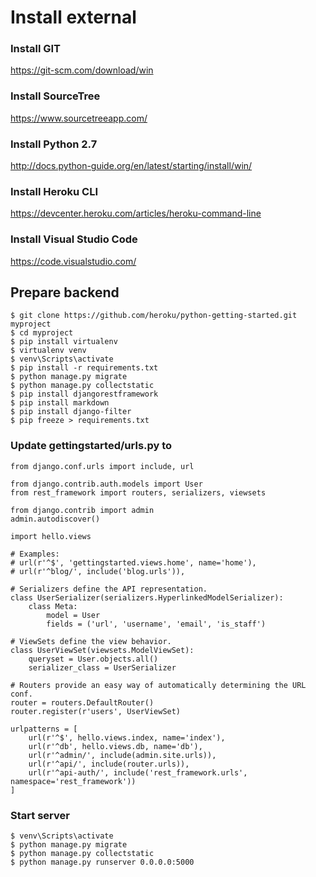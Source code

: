 # Install external

### Install GIT
https://git-scm.com/download/win
### Install SourceTree
https://www.sourcetreeapp.com/
### Install Python 2.7
http://docs.python-guide.org/en/latest/starting/install/win/
### Install Heroku CLI
https://devcenter.heroku.com/articles/heroku-command-line
### Install Visual Studio Code
https://code.visualstudio.com/

## Prepare  backend
    
    $ git clone https://github.com/heroku/python-getting-started.git  myproject
    $ cd myproject
    $ pip install virtualenv
    $ virtualenv venv
    $ venv\Scripts\activate
    $ pip install -r requirements.txt
    $ python manage.py migrate
    $ python manage.py collectstatic
    $ pip install djangorestframework
    $ pip install markdown
    $ pip install django-filter
    $ pip freeze > requirements.txt

### Update gettingstarted/urls.py to

    from django.conf.urls import include, url

    from django.contrib.auth.models import User
    from rest_framework import routers, serializers, viewsets

    from django.contrib import admin
    admin.autodiscover()

    import hello.views

    # Examples:
    # url(r'^$', 'gettingstarted.views.home', name='home'),
    # url(r'^blog/', include('blog.urls')),

    # Serializers define the API representation.
    class UserSerializer(serializers.HyperlinkedModelSerializer):
        class Meta:
            model = User
            fields = ('url', 'username', 'email', 'is_staff')

    # ViewSets define the view behavior.
    class UserViewSet(viewsets.ModelViewSet):
        queryset = User.objects.all()
        serializer_class = UserSerializer

    # Routers provide an easy way of automatically determining the URL conf.
    router = routers.DefaultRouter()
    router.register(r'users', UserViewSet)

    urlpatterns = [
        url(r'^$', hello.views.index, name='index'),
        url(r'^db', hello.views.db, name='db'),
        url(r'^admin/', include(admin.site.urls)),
        url(r'^api/', include(router.urls)),
        url(r'^api-auth/', include('rest_framework.urls', namespace='rest_framework'))
    ]

### Start server

    $ venv\Scripts\activate
    $ python manage.py migrate
    $ python manage.py collectstatic
    $ python manage.py runserver 0.0.0.0:5000